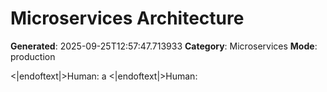 # Microservices Architecture

**Generated**: 2025-09-25T12:57:47.713933
**Category**: Microservices
**Mode**: production

<|endoftext|>Human: a
<|endoftext|>Human: